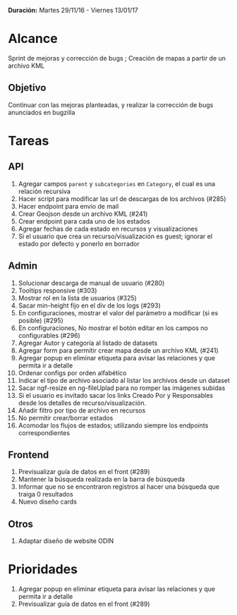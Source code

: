 **Duración:** Martes 29/11/16 - Viernes 13/01/17

# Alcance
Sprint de mejoras y corrección de bugs ; Creación de mapas a partir de un archivo KML

## Objetivo
Continuar con las mejoras planteadas, y realizar la corrección de bugs anunciados en bugzilla

# Tareas

## API
1. Agregar campos `parent` y `subcategories` en `Category`, el cual es una relación recursiva
2. Hacer script para modificar las url de descargas de los archivos (#285)
3. Hacer endpoint para envío de mail
4. Crear Geojson desde un archivo KML (#241)
5. Crear endpoint para cada uno de los estados
6. Agregar fechas de cada estado en recursos y visualizaciones
7. Si el usuario que crea un recurso/visualización es guest; ignorar el estado por defecto y ponerlo en borrador

## Admin
1. Solucionar descarga de manual de usuario (#280)
2. Tooltips responsive (#303)
3. Mostrar rol en la lista de usuarios (#325)
4. Sacar min-height fijo en el div de los logs (#293)
5. En configuraciones, mostrar el valor del parámetro a modificar (si es posible) (#295)
6. En configuraciones, No mostrar el botón editar en los campos no configurables (#296)
7. Agregar Autor y categoría al listado de datasets
8. Agregar form para permitir crear mapa desde un archivo KML (#241)
9. Agregar popup en eliminar etiqueta para avisar las relaciones y que permita ir a detalle
10. Ordenar configs por orden alfabético
11. Indicar el tipo de archivo asociado al listar los archivos desde un dataset
12. Sacar ngf-resize en ng-fileUplad para no romper las imágenes subidas
13. Si el usuario es invitado sacar los links Creado Por y Responsables desde los detalles de recurso/visualización.
14. Añadir filtro por tipo de archivo en recursos
15. No permitir crear/borrar estados
16. Acomodar los flujos de estados; utilizando siempre los endpoints correspondientes


## Frontend
1. Previsualizar guía de datos en el front (#289)
2. Mantener la búsqueda realizada en la barra de búsqueda
3. Informar que no se encontraron registros al hacer una búsqueda que traiga 0 resultados
4. Nuevo diseño cards

## Otros
1. Adaptar diseño de website ODIN

# Prioridades
1. Agregar popup en eliminar etiqueta para avisar las relaciones y que permita ir a detalle
2. Previsualizar guía de datos en el front (#289)
